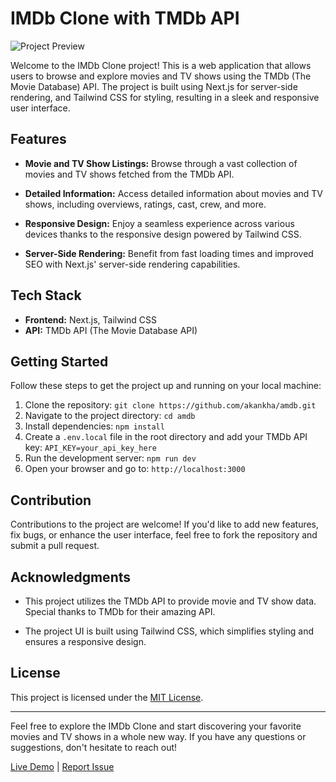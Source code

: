# IMDb Clone with TMDb API

![Project Preview]([https://tinyurl.com/2bv96nqg](https://img001.prntscr.com/file/img001/nK_ljN44RsKPuA_6RcrQcw.png))

Welcome to the IMDb Clone project! This is a web application that allows users to browse and explore movies and TV shows using the TMDb (The Movie Database) API. The project is built using Next.js for server-side rendering, and Tailwind CSS for styling, resulting in a sleek and responsive user interface.

## Features

- **Movie and TV Show Listings:** Browse through a vast collection of movies and TV shows fetched from the TMDb API.

- **Detailed Information:** Access detailed information about movies and TV shows, including overviews, ratings, cast, crew, and more.

- **Responsive Design:** Enjoy a seamless experience across various devices thanks to the responsive design powered by Tailwind CSS.

- **Server-Side Rendering:** Benefit from fast loading times and improved SEO with Next.js' server-side rendering capabilities.

## Tech Stack

- **Frontend:** Next.js, Tailwind CSS
- **API:** TMDb API (The Movie Database API)

## Getting Started

Follow these steps to get the project up and running on your local machine:

1. Clone the repository: `git clone https://github.com/akankha/amdb.git`
2. Navigate to the project directory: `cd amdb`
3. Install dependencies: `npm install`
4. Create a `.env.local` file in the root directory and add your TMDb API key: `API_KEY=your_api_key_here`
5. Run the development server: `npm run dev`
6. Open your browser and go to: `http://localhost:3000`

## Contribution

Contributions to the project are welcome! If you'd like to add new features, fix bugs, or enhance the user interface, feel free to fork the repository and submit a pull request.

## Acknowledgments

- This project utilizes the TMDb API to provide movie and TV show data. Special thanks to TMDb for their amazing API.

- The project UI is built using Tailwind CSS, which simplifies styling and ensures a responsive design.

## License

This project is licensed under the [MIT License](LICENSE).

---

Feel free to explore the IMDb Clone and start discovering your favorite movies and TV shows in a whole new way. If you have any questions or suggestions, don't hesitate to reach out!

[Live Demo](https://your-live-demo-url.com) | [Report Issue](https://github.com/akankha/amdb/issues)
